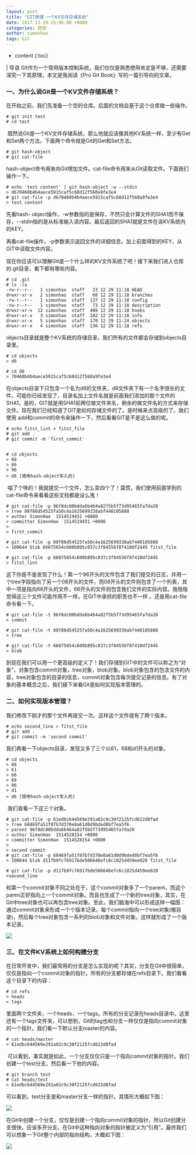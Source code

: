 ```yaml
---
layout: post
title: "GIT原理-一个KV文件存储系统"
date: 2017-12-29 15:06:00 +0800
categories: 其他
author: simonhao
tags: Git
---
```


* content
{:toc}

| 导语 Git作为一个常用版本控制系统，我们仅仅是熟悉使用肯定是不够，还需要深究一下其原理，本文是我阅读《Pro Git Book》写的一篇引导向的文章。

### 一、为什么说Git是一个KV文件存储系统？

在开始之前，我们先准备一个空的仓库。后面的文档会基于这个仓库做一些操作。
<!--more-->

    
    
    # git init test
    # cd test

 既然说Git是一个KV文件存储系统，那么他就应该像其他KV系统一样，至少有Get和Set两个方法。下面两个命令就是Git的Get和Set方法。

    
    
    # git hash-object
    # git cat-file

hash-object命令用来向Git增加文件。cat-file命令用来从Git读取文件。下面我们操作一下。

    
    
    # echo 'test content' | git hash-object -w --stdin
    > d670460b4b4aece5915caf5c68d12f560a9fe3e4  
    # git cat-file -p d670460b4b4aece5915caf5c68d12f560a9fe3e4  
    > test content

先看hash-
object操作，-w参数指的是保存，不然只会计算文件的SHA1而不保存，--stdin指的是从标准输入读内容。最后返回的SHA1就是文件在该KV系统内的KEY。

再看cat-file操作，-p参数表示返回文件的详细信息。加上前面得到的KEY，从GIT中读取文件内容。

现在你应该可以理解Git是一个什么样的KV文件系统了吧！接下来我们进入仓库的.git目录，看下都有哪些内容。

    
    
    # cd .git
    # ls -la
    -rw-r--r--   1 simonhao  staff   23 12 29 11:18 HEAD
    drwxr-xr-x   2 simonhao  staff   68 12 29 11:18 branches
    -rw-r--r--   1 simonhao  staff  137 12 29 11:18 config
    -rw-r--r--   1 simonhao  staff   73 12 29 11:18 description
    drwxr-xr-x  12 simonhao  staff  408 12 29 11:18 hooks
    drwxr-xr-x   3 simonhao  staff  102 12 29 11:18 info
    drwxr-xr-x   5 simonhao  staff  170 12 29 11:24 objects
    drwxr-xr-x   4 simonhao  staff  136 12 29 11:18 refs

objects目录就是整个KV系统的存储目录，我们所有的文件都会存储到objects目录里。

    
    
    # cd objects  
    > d6
    
    # cd d6  
    > 70460b4b4aece5915caf5c68d12f560a9fe3e4

在objects目录下只包含一个名为d6的文件夹，d6文件夹下有一个名字很长的文件。可能你已经发现了，目录名加上文件名就是前面我们添加的那个文件的SHA1。是的，GIT就是用SHA1前两位做文件夹名，剩余的做文件名的方式来存储文件。现在我们已经知道了GIT是如何存储文件的了。是时候来点高级的了。我们使用
add和commit的命令来操作一下，然后看看GIT是不是这么做的呢。

    
    
    # echo fitst_lint > fitst_file
    # git add .
    # git commit -m 'first_commit'
    
    
    # cd objects  
    > 08  
    > 66  
    > 96  
    > d6 [使用hash-object写入的]

 喵了个咪的！我就提交一个文件，怎么变四个了！莫慌，我们使用前面学到的cat-file命令来看看这些文档都是设么鬼！

    
    
    # git cat-file -p 96f8dc00bdda6b464a82f5b5f73d95465fa7da20
    > tree 08f86d54525fa50c4a1625699338abf440105880  
    > author SimonHao  1514519431 +0800
    > committer SimonHao  1514519431 +0800  
    >  
    > first_commit  
    
    # git cat-file -p 08f86d54525fa50c4a1625699338abf440105880
    > 100644 blob 66075654c600b895c037c3f84556f8f410df2445 fitst_file  
    
    # git cat-file -p 66075654c600b895c037c3f84556f8f410df2445  
    > fitst_lint

这下你是不是发现了什么！第一个96开头的文件包含了我们提交的日志，并用一个tree字段指向了另一个08开头的文件，而08开头的文件则包含了一个列表，其中一项是指向66开头的文件，66开头的文件则包含我们文件的实际内容。我隐隐觉得这三个文件可能作用不一样，在GIT中承担的职责也不一样
。还是用cat-file命令看一下。

    
    
    # git cat-file -t 96f8dc00bdda6b464a82f5b5f73d95465fa7da20  
    > commit  
    
    # git cat-file -t 08f86d54525fa50c4a1625699338abf440105880  
    > tree  
    
    # git cat-file -t 66075654c600b895c037c3f84556f8f410df2445  
    > blob

到现在我们可以用一个更高级的定义了！我们存储到GIT中的文件可以称之为“对象”，对象包含commit对象，tree对象，blob对象。blob对象包含的包含文件的内容，tree对象包含的目录的信息，commit对象包含每次提交记录的信息。有了对象的基本概念之后，我们接下来看Git是如何实现版本管理的。

### 二、如何实现版本管理？

我们修改下刚才的那个文件再提交一次。这样这个文件就有了两个版本。

    
    
    # echo second_line > fitst_file
    # git add .
    # git commit -m 'second commit'

我们再看一下objects目录，发现又多了三个以61，68和d1开头的对象。

    
    
    # cd objects  
    > 08  
    > 61  
    > 66  
    > 68  
    > 96  
    > d1  
    > d6 [使用hash-object写入的]

 我们查看一下这三个对象。

    
    
    # git cat-file -p 61edbc644569e291a02c9c30f2125fcd622d8fad
    > tree 68469fa51f07b7d370e8a61d0d9bded8bf7ea5f6  
    > parent 96f8dc00bdda6b464a82f5b5f73d95465fa7da20  
    > author SimonHao  1514528154 +0800  
    > committer SimonHao  1514528154 +0800  
    >  
    > second commit   
    # git cat-file -p 68469fa51f07b7d370e8a61d0d9bded8bf7ea5f6   
    > 100644 blob d11fb9fc76917bde506646efc6c1825d459ee020 fitst_file  
      
    # git cat-file -p d11fb9fc76917bde506646efc6c1825d459ee020   
    >second_line

和第一个commit对象不同之处在于，这个commit对象多了一个parent，而这个paren正好指向上一个commit对象。而且也生成了一个新的tree对象，其实，在Git中tree对象也可以再包含tree对象。至此，我们脑海中可以形成这样一幅图：通过commit对象来形成一个个版本记录，每个commit指向一个tree对象(根目录)，然后每个tree对象包含一系列的blob对象和文件对象。这样就形成了一个版本记录。


![](/image/git_yuan_li__yi_ge_kv_wen_jian_cun_chu_xi_tong/71c6500942336de604d23685967f503c0f4ec16cd4f659a4ddaa16803949d041)



### 三、在文件KV系统上如何构建分支

在日常开发中，我们最常用的分支是怎么实现的呢？其实，分支在Git中很简单，仅仅是指向一个commit对象的指针。所有的分支都存储在refs目录下。我们看看这个目录下的内容：

    
    
    # cd refs  
    > heads  
    > tags

里面两个文件夹，一个heads，一个tags。所有的分支记录在heads目录中。这里还有一个tags文件夹，可以想到，Git的tag也和分支一样仅仅是指向commit对象的一个指针。我们看一下默认分支master的内容。

    
    
    # cat heads/master  
    > 61edbc644569e291a02c9c30f2125fcd622d8fad

 可以看到，事实就是如此，一个分支仅仅只是一个指向commit对象的指针。我们创建一个test分支。然后看一下他的内容。

    
    
    # git branch test
    # cat heads/test  
    > 61edbc644569e291a02c9c30f2125fcd622d8fad

可以看到，test分支是和master分支一样的指针。其情形大概如下图：

![](/image/git_yuan_li__yi_ge_kv_wen_jian_cun_chu_xi_tong/b8ddf174a69a8f3b3b6183bfce13380ae15b56c0ceb80339131a67be1ce5c7c6)

在Git中创建一个分支，仅仅是创建一个指向commit对象的指针，所以Git创建分支很快，应该多开分支。在Git中这种指向对象的指针被定义为“引用”。最终我们可以想象一下Git整个内部的指向结构，大概如下图：

![](/image/git_yuan_li__yi_ge_kv_wen_jian_cun_chu_xi_tong/03cc71b3da7ca6dedf8dd911b80c91055843e1bb2fe3c5a0233af6037636c9f3)

